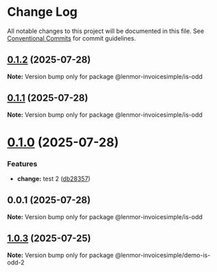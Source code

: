 # Change Log

All notable changes to this project will be documented in this file.
See [Conventional Commits](https://conventionalcommits.org) for commit guidelines.

## [0.1.2](https://github.com/lenmor-invoicesimple/monorepo-test-4/compare/@lenmor-invoicesimple/is-odd@0.1.1...@lenmor-invoicesimple/is-odd@0.1.2) (2025-07-28)

**Note:** Version bump only for package @lenmor-invoicesimple/is-odd

## [0.1.1](https://github.com/lenmor-invoicesimple/monorepo-test-4/compare/@lenmor-invoicesimple/is-odd@0.1.0...@lenmor-invoicesimple/is-odd@0.1.1) (2025-07-28)

**Note:** Version bump only for package @lenmor-invoicesimple/is-odd

# [0.1.0](https://github.com/lenmor-invoicesimple/monorepo-test-4/compare/@lenmor-invoicesimple/is-odd@0.0.1...@lenmor-invoicesimple/is-odd@0.1.0) (2025-07-28)

### Features

- **change:** test 2 ([db28357](https://github.com/lenmor-invoicesimple/monorepo-test-4/commit/db28357d4000975108490528f37289352fdeeeb4))

## 0.0.1 (2025-07-28)

**Note:** Version bump only for package @lenmor-invoicesimple/is-odd

## [1.0.3](https://github.com/lenmor-invoicesimple/monorepo-test-2/compare/@lenmor-invoicesimple/demo-is-odd-2@1.0.2...@lenmor-invoicesimple/demo-is-odd-2@1.0.3) (2025-07-25)

**Note:** Version bump only for package @lenmor-invoicesimple/demo-is-odd-2

